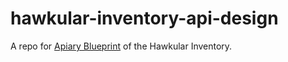 # hawkular-inventory-api-design
A repo for [Apiary Blueprint](http://docs.hawkularinventory.apiary.io) of the Hawkular Inventory.
